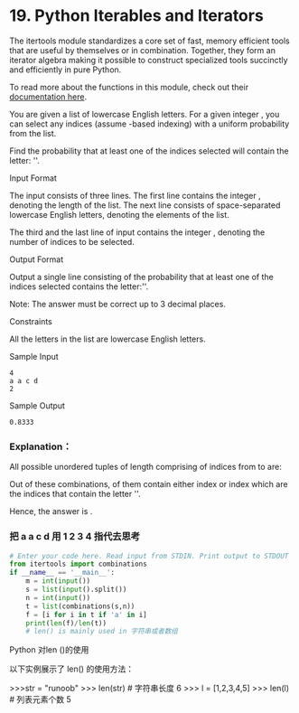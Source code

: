 # 19. Python Iterables and Iterators

The itertools module standardizes a core set of fast, memory efficient tools that are useful by themselves or in combination. Together, they form an iterator algebra making it possible to construct specialized tools succinctly and efficiently in pure Python.

To read more about the functions in this module, check out their [documentation here](https://docs.python.org/2/library/itertools.html).

You are given a list of  lowercase English letters. For a given integer , you can select any  indices (assume -based indexing) with a uniform probability from the list.

Find the probability that at least one of the  indices selected will contain the letter: ''.

Input Format

The input consists of three lines. The first line contains the integer , denoting the length of the list. The next line consists of space-separated lowercase English letters, denoting the elements of the list.

The third and the last line of input contains the integer , denoting the number of indices to be selected.

Output Format

Output a single line consisting of the probability that at least one of the  indices selected contains the letter:''.

Note: The answer must be correct up to 3 decimal places.

Constraints

All the letters in the list are lowercase English letters.

Sample Input

```
4 
a a c d
2

```

Sample Output

```
0.8333

```

### Explanation：

All possible unordered tuples of length  comprising of indices from  to  are:

Out of these  combinations,  of them contain either index  or index  which are the indices that contain the letter ''.

Hence, the answer is .

### 把 a a c d 用 1 2 3 4 指代去思考

```python
# Enter your code here. Read input from STDIN. Print output to STDOUT
from itertools import combinations
if __name__ == '__main__':
    m = int(input())
    s = list(input().split())
    n = int(input())
    t = list(combinations(s,n))
    f = [i for i in t if 'a' in i]
    print(len(f)/len(t))
    # len() is mainly used in 字符串或者数组

```

Python 对len ()的使用

以下实例展示了 len() 的使用方法：

\>\>\>str = "runoob" \>\>\> len(str) \# 字符串长度 6 \>\>\> l = [1,2,3,4,5] \>\>\> len(l) \# 列表元素个数 5